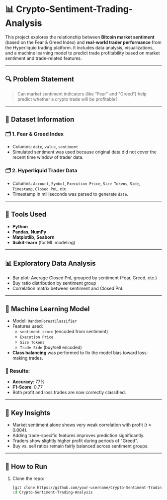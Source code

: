  # 📊 Crypto-Sentiment-Trading-Analysis


This project explores the relationship between **Bitcoin market sentiment** (based on the Fear & Greed Index) and **real-world trader performance** from the Hyperliquid trading platform. It includes data analysis, visualizations, and a machine learning model to predict trade profitability based on market sentiment and trade-related features.

---

## 🔍 Problem Statement

> Can market sentiment indicators (like "Fear" and "Greed") help predict whether a crypto trade will be profitable?

---

## 📁 Dataset Information

### 🗂 1. Fear & Greed Index
- Columns: `date`, `value`, `sentiment`
- Simulated sentiment was used because original data did not cover the recent time window of trader data.

### 🗂 2. Hyperliquid Trader Data
- Columns: `Account`, `Symbol`, `Execution Price`, `Size Tokens`, `Side`, `Timestamp`, `Closed PnL`, etc.
- Timestamp in milliseconds was parsed to generate `date`.

---

## 🔧 Tools Used
- **Python**
- **Pandas**, **NumPy**
- **Matplotlib**, **Seaborn**
- **Scikit-learn** (for ML modeling)

---

## 📊 Exploratory Data Analysis

- Bar plot: Average Closed PnL grouped by sentiment (Fear, Greed, etc.)
- Buy ratio distribution by sentiment group
- Correlation matrix between sentiment and Closed PnL

---

## 🧠 Machine Learning Model

- Model: `RandomForestClassifier`
- Features used:
  - `sentiment_score` (encoded from sentiment)
  - `Execution Price`
  - `Size Tokens`
  - `Trade Side` (buy/sell encoded)
- **Class balancing** was performed to fix the model bias toward loss-making trades.

### 🔎 Results:
- **Accuracy**: 77%
- **F1-Score**: 0.77
- Both profit and loss trades are now correctly classified.
  
---

## 📌 Key Insights

- Market sentiment alone shows very weak correlation with profit (r ≈ 0.004).
- Adding trade-specific features improves prediction significantly.
- Traders show slightly higher profit during periods of "Greed".
- Buy vs. sell ratios remain fairly balanced across sentiment groups.

---

## 🧪 How to Run

1. Clone the repo:
   ```bash
   [git clone https://github.com/your-username/Crypto-Sentiment-Trading-Analysis.git](https://github.com/hitesh-bhatnagar/Crypto-Sentiment-Trading-Analysis.git)
   cd Crypto-Sentiment-Trading-Analysis
